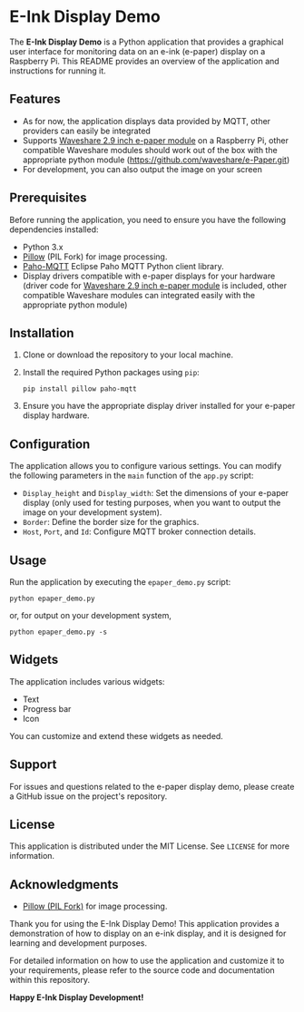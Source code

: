 # E-Ink Display Demo

The **E-Ink Display Demo** is a Python application that provides a graphical user interface for monitoring data on an e-ink (e-paper) display on a Raspberry Pi. This README provides an overview of the application and instructions for running it.

## Features

- As for now, the application displays data provided by MQTT, other providers can easily be integrated
- Supports [Waveshare 2.9 inch e-paper module](https://www.waveshare.com/wiki/2.9inch_e-Paper_Module) on a Raspberry Pi, other compatible Waveshare modules should work out of the box with the appropriate python module (https://github.com/waveshare/e-Paper.git)
- For development, you can also output the image on your screen

## Prerequisites

Before running the application, you need to ensure you have the following dependencies installed:

- Python 3.x
- [Pillow](https://pillow.readthedocs.io/en/stable/index.html) (PIL Fork) for image processing.
- [Paho-MQTT](https://pypi.org/project/paho-mqtt/) Eclipse Paho MQTT Python client library.
- Display drivers compatible with e-paper displays for your hardware (driver code for [Waveshare 2.9 inch e-paper module](https://www.waveshare.com/wiki/2.9inch_e-Paper_Module) is included, other compatible Waveshare modules can integrated easily with the appropriate python module)

## Installation

1. Clone or download the repository to your local machine.

2. Install the required Python packages using `pip`:

   ```shell
   pip install pillow paho-mqtt
   ```

3. Ensure you have the appropriate display driver installed for your e-paper display hardware.

## Configuration

The application allows you to configure various settings. You can modify the following parameters in the `main` function of the `app.py` script:

- `Display_height` and `Display_width`: Set the dimensions of your e-paper display (only used for testing purposes, when you want to output the image on your development system).
- `Border`: Define the border size for the graphics.
- `Host`, `Port`, and `Id`: Configure MQTT broker connection details.

## Usage

Run the application by executing the `epaper_demo.py` script:

```shell
python epaper_demo.py
```
or, for output on your development system,
```shell
python epaper_demo.py -s
```

## Widgets

The application includes various widgets:
- Text
- Progress bar
- Icon

You can customize and extend these widgets as needed.

## Support

For issues and questions related to the e-paper display demo, please create a GitHub issue on the project's repository.

## License

This application is distributed under the MIT License. See `LICENSE` for more information.

## Acknowledgments

- [Pillow (PIL Fork)](https://pillow.readthedocs.io/en/stable/index.html) for image processing.

Thank you for using the E-Ink Display Demo! This application provides a demonstration of how to display on an e-ink display, and it is designed for learning and development purposes.

For detailed information on how to use the application and customize it to your requirements, please refer to the source code and documentation within this repository.

**Happy E-Ink Display Development!**